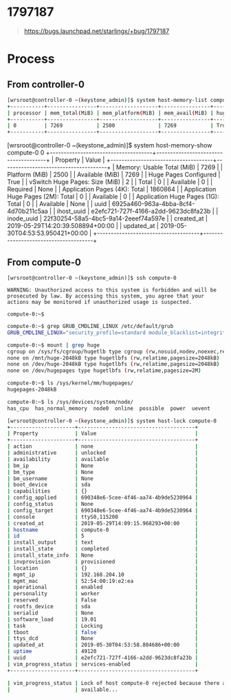 # 1797187

> https://bugs.launchpad.net/starlingx/+bug/1797187

# Process

## From controller-0

```sh
[wrsroot@controller-0 ~(keystone_admin)]$ system host-memory-list compute-0
+-----------+----------------+-------------------+----------------+--------------------------+-----------------+-------------+-------------+------------+-------------+----------------+----------------+------------------+----------------+----------------+------------------+--------------+
| processor | mem_total(MiB) | mem_platform(MiB) | mem_avail(MiB) | hugepages(hp)_configured | vs_hp_size(MiB) | vs_hp_total | vs_hp_avail | vs_hp_reqd | vm_total_4K | vm_hp_total_2M | vm_hp_avail_2M | vm_hp_pending_2M | vm_hp_total_1G | vm_hp_avail_1G | vm_hp_pending_1G | vm_hp_use_1G |
+-----------+----------------+-------------------+----------------+--------------------------+-----------------+-------------+-------------+------------+-------------+----------------+----------------+------------------+----------------+----------------+------------------+--------------+
| 0         | 7269           | 2500              | 7269           | True                     | 2               | 0           | 0           | None       | 1860864     | 0              | 0              | None             | 0              | None           | None             | False        |
+-----------+----------------+-------------------+----------------+--------------------------+-----------------+-------------+-------------+------------+-------------+----------------+----------------+------------------+----------------+----------------+------------------+--------------+
```

[wrsroot@controller-0 ~(keystone_admin)]$ system host-memory-show compute-0 0
+-------------------------------------+--------------------------------------+
| Property                            | Value                                |
+-------------------------------------+--------------------------------------+
| Memory: Usable Total (MiB)          | 7269                                 |
|         Platform     (MiB)          | 2500                                 |
|         Available    (MiB)          | 7269                                 |
| Huge Pages Configured               | True                                 |
| vSwitch Huge Pages: Size (MiB)      | 2                                    |
|                     Total           | 0                                    |
|                     Available       | 0                                    |
|                     Required        | None                                 |
| Application  Pages (4K): Total      | 1860864                              |
| Application  Huge Pages (2M): Total | 0                                    |
|                 Available           | 0                                    |
| Application  Huge Pages (1G): Total | 0                                    |
|                 Available           | None                                 |
| uuid                                | 6925a460-963a-4bba-8cf4-4d70b211c5aa |
| ihost_uuid                          | e2efc721-727f-4166-a2dd-9623dc8fa23b |
| inode_uuid                          | 22f30254-58a5-4bc5-9a14-2eeef74a597e |
| created_at                          | 2019-05-29T14:20:39.508894+00:00     |
| updated_at                          | 2019-05-30T04:53:53.950421+00:00     |
+-------------------------------------+--------------------------------------+


## From compute-0

```
[wrsroot@controller-0 ~(keystone_admin)]$ ssh compute-0

WARNING: Unauthorized access to this system is forbidden and will be
prosecuted by law. By accessing this system, you agree that your
actions may be monitored if unauthorized usage is suspected.

compute-0:~$ 
```

```sh
compute-0:~$ grep GRUB_CMDLINE_LINUX /etc/default/grub
GRUB_CMDLINE_LINUX="security_profile=standard module_blacklist=integrity,ima audit=0 tboot=false crashkernel=auto biosdevname=0 console=ttyS0,115200 iommu=pt usbcore.autosuspend=-1 hugepagesz=2M hugepages=0 default_hugepagesz=2M isolcpus=1 rcu_nocbs=1-2 kthread_cpus=0 irqaffinity=0 selinux=0 enforcing=0 nmi_watchdog=panic,1 softlockup_panic=1 intel_iommu=on user_namespace.enable=1 nopti nospectre_v2"
```

```sh
compute-0:~$ mount | grep huge
cgroup on /sys/fs/cgroup/hugetlb type cgroup (rw,nosuid,nodev,noexec,relatime,hugetlb)
none on /mnt/huge-2048kB type hugetlbfs (rw,relatime,pagesize=2048kB)
none on /dev/huge-2048kB type hugetlbfs (rw,relatime,pagesize=2048kB)
none on /dev/hugepages type hugetlbfs (rw,relatime,pagesize=2M)
```

```sh
compute-0:~$ ls /sys/kernel/mm/hugepages/
hugepages-2048kB
```

```sh
compute-0:~$ ls /sys/devices/system/node/
has_cpu  has_normal_memory  node0  online  possible  power  uevent
```

```sh
[wrsroot@controller-0 ~(keystone_admin)]$ system host-lock compute-0                                                                                                                                                                                                                                                                             
+---------------------+--------------------------------------+
| Property            | Value                                |
+---------------------+--------------------------------------+
| action              | none                                 |
| administrative      | unlocked                             |
| availability        | available                            |
| bm_ip               | None                                 |
| bm_type             | None                                 |
| bm_username         | None                                 |
| boot_device         | sda                                  |
| capabilities        | {}                                   |
| config_applied      | 690348e6-5cee-4f46-aa74-4b9de5230964 |
| config_status       | None                                 |
| config_target       | 690348e6-5cee-4f46-aa74-4b9de5230964 |
| console             | ttyS0,115200                         |
| created_at          | 2019-05-29T14:09:15.968293+00:00     |
| hostname            | compute-0                            |
| id                  | 5                                    |
| install_output      | text                                 |
| install_state       | completed                            |
| install_state_info  | None                                 |
| invprovision        | provisioned                          |
| location            | {}                                   |
| mgmt_ip             | 192.168.204.10                       |
| mgmt_mac            | 52:54:00:19:e2:ea                    |
| operational         | enabled                              |
| personality         | worker                               |
| reserved            | False                                |
| rootfs_device       | sda                                  |
| serialid            | None                                 |
| software_load       | 19.01                                |
| task                | Locking                              |
| tboot               | false                                |
| ttys_dcd            | None                                 |
| updated_at          | 2019-05-30T04:53:58.804686+00:00     |
| uptime              | 49120                                |
| uuid                | e2efc721-727f-4166-a2dd-9623dc8fa23b |
| vim_progress_status | services-enabled                     |
+---------------------+--------------------------------------+
```

```sh
| vim_progress_status | Lock of host compute-0 rejected because there are no other hypervisors |
|                     | available...                                                           |
```

